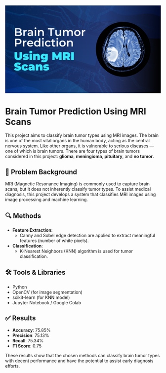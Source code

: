 ![Preview](https://github.com/jesselynmu/predict-brain-tumor/blob/main/Brain_Tumor.png)

# Brain Tumor Prediction Using MRI Scans

This project aims to classify brain tumor types using MRI images. The brain is one of the most vital organs in the human body, acting as the central nervous system. Like other organs, it is vulnerable to serious diseases — one of which is brain tumors. There are four types of brain tumors considered in this project: **glioma**, **meningioma**, **pituitary**, and **no tumor**.

## 🧠 Problem Background

MRI (Magnetic Resonance Imaging) is commonly used to capture brain scans, but it does not inherently classify tumor types. To assist medical diagnosis, this project develops a system that classifies MRI images using image processing and machine learning.

## 🔍 Methods

- **Feature Extraction**: 
  - Canny and Sobel edge detection are applied to extract meaningful features (number of white pixels).
- **Classification**: 
  - K-Nearest Neighbors (KNN) algorithm is used for tumor classification.

## 🛠 Tools & Libraries

- Python
- OpenCV (for image segmentation)
- scikit-learn (for KNN model)
- Jupyter Notebook / Google Colab

## ✅ Results

- **Accuracy**: 75.85%
- **Precision**: 75.13%
- **Recall**: 75.34%
- **F1 Score**: 0.75

These results show that the chosen methods can classify brain tumor types with decent performance and have the potential to assist early diagnosis efforts.

